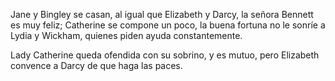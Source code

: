 Jane y Bingley se casan, al igual que Elizabeth y Darcy, la señora Bennett es muy feliz; Catherine se compone un poco, la buena fortuna no le sonríe a Lydia y Wickham, quienes piden ayuda constantemente.

Lady Catherine queda ofendida con su sobrino, y es mutuo, pero Elizabeth convence a Darcy de que haga las paces.
